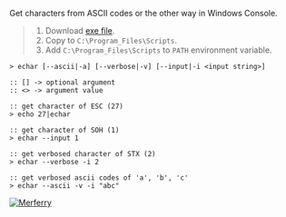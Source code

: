 Get characters from ASCII codes or the other way in Windows Console.
> 1. Download [exe file](https://raw.githubusercontent.com/winp/extra-bel/master/ecd.cmd).
> 2. Copy to `C:\Program_Files\Scripts`.
> 3. Add `C:\Program_Files\Scripts` to `PATH` environment variable.


```batch
> echar [--ascii|-a] [--verbose|-v] [--input|-i <input string>]

:: [] -> optional argument
:: <> -> argument value
```

```batch
:: get character of ESC (27)
> echo 27|echar

:: get character of SOH (1)
> echar --input 1

:: get verbosed character of STX (2)
> echar --verbose -i 2

:: get verbosed ascii codes of 'a', 'b', 'c'
> echar --ascii -v -i "abc"
```


[![Merferry](https://i.imgur.com/BjHhnuJ.jpg)](https://merferry.github.io)
